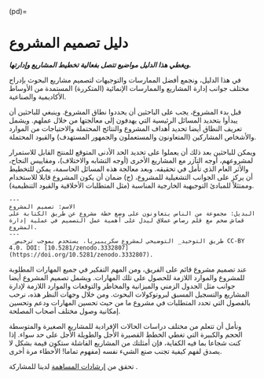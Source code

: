 (pd)=
# دليل تصميم المشروع

***ويغطي هذا الدليل مواضيع تتصل بفعالية تخطيط المشاريع وإدارتها.***

في هذا الدليل، ونجمع أفضل الممارسات والتوجيهات لتصميم مشاريع البحوث بإدراج مختلف جوانب إدارة المشاريع والممارسات الإنمائية (المتكررة) المستمدة من الأوساط الأكاديمية والصناعية.

قبل بدء المشروع، يجب على الباحثين أن يحددوا نطاق المشروع. وينبغي للباحثين أن يبدأوا بتحديد المسائل الرئيسية التي يهدفون إلى معالجتها من خلال عملهم. ويشمل تعريف النطاق أيضا تحديد أهداف المشروع والنتائج المحتملة والاحتياجات من الموارد والأشخاص المشاركين (المتعاونون والمستعملون والجمهور المستهدف) والقيود المحتملة.

ويمكن للباحثين بعد ذلك أن يعملوا على تحديد الحد الأدنى المتوقع للمنتج القابل للاستمرار لمشروعهم، أوجه التآزر مع المشاريع الأخرى (أوجه التشابه والاختلاف)، ومقاييس النجاح، والأثر العام الذي تأمل في تحقيقه. وبعد معالجة هذه المسائل الحاسمة، يمكن للتخطيط أن يركز على الجوانب التشغيلية للمشروع، (ج) ضمان أن يكون المشروع قابلا للاستخدام وممتثلاً للمبادئ التوجيهية الخارجية المناسبة (مثل المتطلبات الأخلاقية والقيود التنظيمية).

```{figure} ../figures/project-design.jpg
---
الاسم: تصميم المشروع
البديل: مجموعة من الناس يتعاونون على وضع خطة مشروع عن طريق الكتابة على قماش ضخم مع قلم رصاص عملاق ليدل على أهمية عمل التصميم في عملية إدارة المشروع. 
---
 _طريق التوحيد_ التوضيحي لمشروع سكريبيريا. يستخدم بموجب ترخيص CC-BY 4.0. DOI: [10.5281/zenodo.3332807] (https://doi.org/10.5281/zenodo.3332807).
```
عند تصميم مشروع قائم على الفريق، ومن المهم التفكير في جميع المهارات المطلوبة للمشروع والموارد اللازمة للحصول على تلك المهارات. ويشمل تصميم المشروع أيضا جوانب مثل الجدول الزمني والميزانية والمخاطر والتوقعات والموارد اللازمة لإدارة المشاريع والتسجيل المسبق لبروتوكولات البحوث. ومن خلال وجهات النظر هذه، نرحب بالفصول التي تحدد المتطلبات في مشروع ما من حيث تحسين المهارات ودعم وتحسين إمكانية وصول مختلف أصحاب المصلحة.

ونأمل أن تتعلم من مختلف دراسات الحالات الإفرادية للمشاريع الصغيرة والمتوسطة الحجم والكبيرة التي تغطي الخطط القصيرة الأجل والطويلة الأجل على حد سواء. إذا كنت شجاعا بما فيه الكفاية، فإن أمثلتك من المشاريع الفاشلة ستكون قيمة بشكل لا يصدق لفهم كيفية تجنب صنع الشيء نفسه (مفهوم تماما! الأخطاء مرة أخرى.

تحقق من [إرشادات المساهمة](https://github.com/alan-turing-institute/the-turing-way/blob/main/CONTRIBUTING.md) لدينا للمشاركة .
